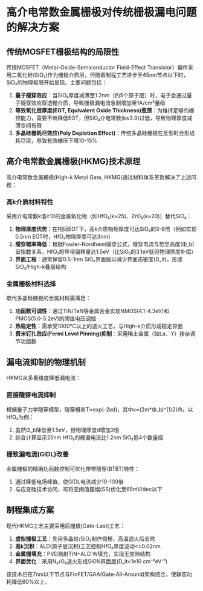 # 高介电常数金属栅极对传统栅极漏电问题的解决方案

## 传统MOSFET栅极结构的局限性

传统MOSFET（Metal-Oxide-Semiconductor Field-Effect Transistor）器件采用二氧化硅(SiO₂)作为栅极介质层，但随着制程工艺进步至45nm节点以下时，SiO₂的物理极限开始显现。主要问题包括：
1. **量子隧穿效应**：当SiO₂厚度减薄至1.2nm（约5个原子层）时，电子会通过量子隧穿效应穿透栅介质，导致栅极漏电流急剧增加至1A/cm²量级
2. **等效氧化层厚度(EOT, Equivalent Oxide Thickness)瓶颈**：为维持足够的栅控能力，需要不断降低EOT，但SiO₂介电常数(k≈3.9)过低，导致物理厚度减薄空间有限
3. **多晶硅栅耗尽效应(Poly Depletion Effect)**：传统多晶硅栅极在反型时会形成耗尽层，导致有效栅压下降10-15%

## 高介电常数金属栅极(HKMG)技术原理

高介电常数金属栅极(High-k Metal Gate, HKMG)通过材料体系革新解决了上述问题：

### 高k介质材料特性
采用介电常数k值≥10的金属氧化物（如HfO₂(k≈25)、ZrO₂(k≈20)）替代SiO₂：
1. **物理厚度优势**：在相同EOT下，高k介质物理厚度可达SiO₂的3-6倍（例如实现0.5nm EOT时，HfO₂物理厚度可达3nm）
2. **隧穿概率降低**：根据Fowler-Nordheim隧穿公式，隧穿电流与势垒高度(Φ_b)呈指数关系，HfO₂的导带偏移量达1.5eV（比SiO₂的3.1eV低但物理厚度补偿）
3. **界面工程**：通常保留0.5-1nm SiO₂界面层以减少界面态密度(D_it)，形成SiO₂/High-k叠层结构

### 金属栅极材料选择
取代多晶硅栅极的金属材料需满足：
1. **功函数可调性**：通过TiN/TaN等金属合金实现NMOS(4.1-4.3eV)和PMOS(5.0-5.2eV)的阈值电压调控
2. **热稳定性**：需承受1000℃以上的退火工艺，与High-k介质形成稳定界面
3. **费米钉扎效应(Fermi Level Pinning)抑制**：采用稀土金属（如La、Y）掺杂调节功函数

## 漏电流抑制的物理机制

HKMG从多重维度降低漏电流：

### 直接隧穿电流抑制
根据量子力学隧穿模型，隧穿概率T∝exp(-2κd)，其中κ=(2m*Φ_b)^(1/2)/ħ。以HfO₂为例：
1. 虽然Φ_b降低至1.5eV，但物理厚度d增加3倍
2. 综合计算显示25nm HfO₂的栅漏电流比1.2nm SiO₂低4个数量级

### 栅致漏电流(GIDL)改善
金属栅极的精确功函数控制可优化带带隧穿(BTBT)特性：
1. 通过降低电场峰值，使GIDL电流减少10-100倍
2. 与应变硅技术协同，可将亚阈值摆幅(SS)优化至65mV/dec以下

## 制程集成方案

现代HKMG工艺主要采用后栅极(Gate-Last)工艺：
1. **虚拟栅极工艺**：先用多晶硅/SiO₂制作假栅，高温退火后去除
2. **高k沉积**：ALD(原子层沉积)工艺控制HfO₂厚度波动<±0.02nm
3. **金属栅填充**：PVD溅射TiN+ALD W填充，实现无空隙结构
4. **界面优化**：采用N₂/O₂退火形成SiON界面层(D_it<1e10 cm⁻²eV⁻¹)

该技术已在7nm以下节点与FinFET/GAA(Gate-All-Around)架构结合，使静态功耗降低60%以上。
